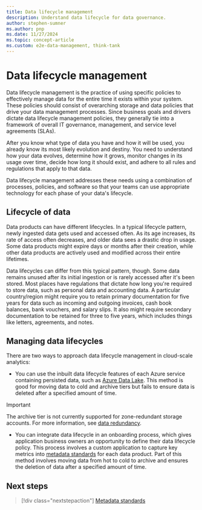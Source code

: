 ```yaml
---
title: Data lifecycle management
description: Understand data lifecycle for data governance.
author: stephen-sumner
ms.author: pnp
ms.date: 11/27/2024
ms.topic: concept-article
ms.custom: e2e-data-management, think-tank
---
```


# Data lifecycle management

Data lifecycle management is the practice of using specific policies to effectively manage data for the entire time it exists within your system. These policies should consist of overarching storage and data policies that drive your data management processes. Since business goals and drivers dictate data lifecycle management policies, they generally tie into a framework of overall IT governance, management, and service level agreements (SLAs).

After you know what type of data you have and how it will be used, you already know its most likely evolution and destiny. You need to understand how your data evolves, determine how it grows, monitor changes in its usage over time, decide how long it should exist, and adhere to all rules and regulations that apply to that data.

Data lifecycle management addresses these needs using a combination of processes, policies, and software so that your teams can use appropriate technology for each phase of your data's lifecycle.

## Lifecycle of data

Data products can have different lifecycles. In a typical lifecycle pattern, newly ingested data gets used and accessed often. As its age increases, its rate of access often decreases, and older data sees a drastic drop in usage. Some data products might expire days or months after their creation, while other data products are actively used and modified across their entire lifetimes.

Data lifecycles can differ from this typical pattern, though. Some data remains unused after its initial ingestion or is rarely accessed after it's been stored. Most places have regulations that dictate how long you're required to store data, such as personal data and accounting data. A particular country/region might require you to retain primary documentation for five years for data such as incoming and outgoing invoices, cash book balances, bank vouchers, and salary slips. It also might require secondary documentation to be retained for three to five years, which includes things like letters, agreements, and notes.

## Managing data lifecycles

There are two ways to approach data lifecycle management in cloud-scale analytics:

- You can use the inbuilt data lifecycle features of each Azure service containing persisted data, such as [Azure Data Lake](/azure/storage/blobs/lifecycle-management-overview). This method is good for moving data to cold and archive tiers but fails to ensure data is deleted after a specified amount of time.

> [!IMPORTANT]
> The archive tier is not currently supported for zone-redundant storage accounts. For more information, see [data redundancy](/azure/storage/common/storage-redundancy).

- You can integrate data lifecycle in an onboarding process, which gives application business owners an opportunity to define their data lifecycle policy. This process involves a custom application to capture key metrics into [metadata standards](govern-metadata-standards.md) for each data product. Part of this method involves moving data from hot to cold to archive and ensures the deletion of data after a specified amount of time.

## Next steps

> [!div class="nextstepaction"]
> [Metadata standards](govern-metadata-standards.md)
